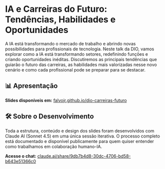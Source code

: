 # IA e Carreiras do Futuro: Tendências, Habilidades e Oportunidades

A IA está transformando o mercado de trabalho e abrindo novas possibilidades para profissionais de tecnologia. Neste talk da DIO, vamos explorar como a IA está transformando setores, redefinindo funções e criando oportunidades inéditas. Discutiremos as principais tendências que guiarão o futuro das carreiras, as habilidades mais valorizadas nesse novo cenário e como cada profissional pode se preparar para se destacar.

## 📊 Apresentação

**Slides disponíveis em:** [falvojr.github.io/dio-carreiras-futuro](https://falvojr.github.io/dio-carreiras-futuro)

## 🛠️ Sobre o Desenvolvimento

Toda a estrutura, conteúdo e design dos slides foram desenvolvidos com Claude AI (Sonnet 4.5) em uma única sessão iterativa. O processo completo está documentado e disponível publicamente para quem quiser entender como trabalhamos em colaboração humano-IA.

**Acesse o chat:** [claude.ai/share/9db7b4d8-30dc-4706-bd58-b643e51366c0](https://claude.ai/share/9db7b4d8-30dc-4706-bd58-b643e51366c0)
